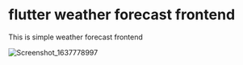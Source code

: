 # flutter weather forecast frontend

This is simple weather forecast frontend

![Screenshot_1637778997](https://user-images.githubusercontent.com/71566968/143295877-1248d40e-570a-485b-bfaa-47fcea35e924.png)
